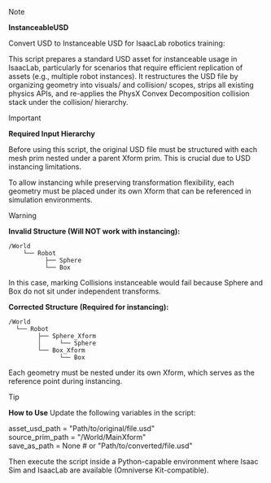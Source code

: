 > [!NOTE]
**InstanceableUSD**
> 
Convert USD to Instanceable USD for IsaacLab robotics training:

This script prepares a standard USD asset for instanceable usage in IsaacLab, particularly for scenarios that require efficient replication of assets (e.g., multiple robot instances). It restructures the USD file by organizing geometry into visuals/ and collision/ scopes, strips all existing physics APIs, and re-applies the PhysX Convex Decomposition collision stack under the collision/ hierarchy.     



> [!IMPORTANT]
**Required Input Hierarchy**
 
Before using this script, the original USD file must be structured with each mesh prim nested under a parent Xform prim. This is crucial due to USD instancing limitations.     

To allow instancing while preserving transformation flexibility, each geometry must be placed under its own Xform that can be referenced in simulation environments.    



> [!WARNING]
**Invalid Structure (Will NOT work with instancing):**  
```none
/World     
    └── Robot     
          ├── Sphere      
          └── Box     
```

In this case, marking Collisions instanceable would fail because Sphere and Box do not sit under independent transforms.

**Corrected Structure (Required for instancing):**
```none
/World
  └── Robot
        ├── Sphere_Xform
        │     └── Sphere
        └── Box_Xform
              └── Box
```
Each geometry must be nested under its own Xform, which serves as the reference point during instancing.

> [!TIP]
**How to Use**
Update the following variables in the script:

asset_usd_path = "Path/to/original/file.usd"  
source_prim_path = "/World/MainXform"  
save_as_path = None  # or "Path/to/converted/file.usd"  

Then execute the script inside a Python-capable environment where Isaac Sim and IsaacLab are available (Omniverse Kit-compatible).
